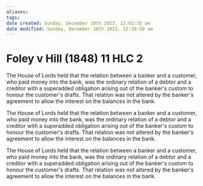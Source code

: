 ```yaml
---
aliases: 
tags: 
date created: Sunday, December 10th 2023, 12:02:35 am
date modified: Sunday, December 10th 2023, 12:38:50 am
---
```


# Foley v Hill (1848) 11 HLC 2

The House of Lords held that the relation between a banker and a customer, who paid money into the bank, was the ordinary relation of a debtor and a creditor with a superadded obligation arising out of the banker's custom to honour the customer's drafts. That relation was not altered by the banker's agreement to allow the interest on the balances in the bank.

The House of Lords held that the relation between a banker and a customer, who paid money into the bank, was the ordinary relation of a debtor and a creditor with a superadded obligation arising out of the banker's custom to honour the customer's drafts. That relation was not altered by the banker's agreement to allow the interest on the balances in the bank.

The House of Lords held that the relation between a banker and a customer, who paid money into the bank, was the ordinary relation of a debtor and a creditor with a superadded obligation arising out of the banker's custom to honour the customer's drafts. That relation was not altered by the banker's agreement to allow the interest on the balances in the bank.
